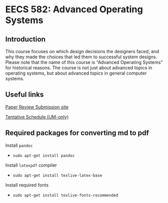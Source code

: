 # EECS 582: Advanced Operating Systems

## Introduction
This course focuses on which design decisions the designers faced, and why they made the choices that led them to successful system designs. Please note that the name of this course is “Advanced Operating Systems” for historical reasons. The course is not just about advanced topics in operating systems, but about advanced topics in general computer systems.

## Useful links
[Paper Review Submission site](https://eecs582.eecs.umich.edu/papers)

[Tentative Schedule (UM-only)](https://docs.google.com/document/d/1rUSse9iZuXt-EDJ55BSS8HURAQ47tLGUKj02IX4vvbA/edit?usp=sharing)

## Required packages for converting md to pdf
Install `pandoc`

- `sudo apt-get install pandoc`

Install `latexpdf` compiler

- `sudo apt-get install texlive-latex-base`

Install required fonts

- `sudo apt-get install texlive-fonts-recommended`
